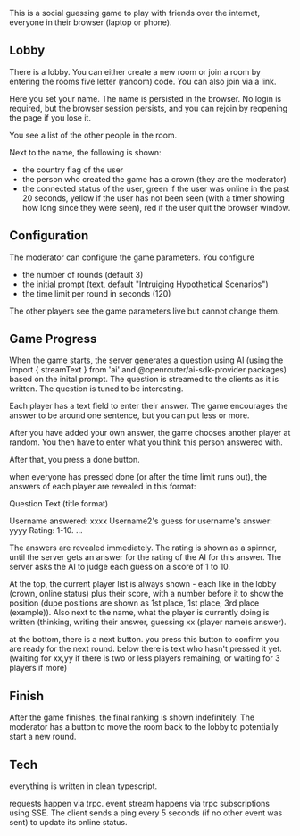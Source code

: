 This is a social guessing game to play with friends over the internet, everyone in their browser (laptop or phone).

## Lobby

There is a lobby. You can either create a new room or join a room by entering the rooms five letter (random) code. You can also join via a link.

Here you set your name. The name is persisted in the browser. No login is required, but the browser session persists, and you can rejoin by reopening the page if you lose it.

You see a list of the other people in the room.

Next to the name, the following is shown:

- the country flag of the user
- the person who created the game has a crown (they are the moderator)
- the connected status of the user, green if the user was online in the past 20 seconds, yellow if the user has not been seen (with a timer showing how long since they were seen), red if the user quit the browser window.

## Configuration

The moderator can configure the game parameters. 
You configure
- the number of rounds (default 3)
- the initial prompt (text, default "Intruiging Hypothetical Scenarios")
- the time limit per round in seconds (120)

The other players see the game parameters live but cannot change them.

## Game Progress

When the game starts, the server generates a question using AI (using the import { streamText } from 'ai' and @openrouter/ai-sdk-provider packages) based on the inital prompt. The question is streamed to the clients as it is written. The question is tuned to be interesting.

Each player has a text field to enter their answer. The game encourages the answer to be around one sentence, but you can put less or more.

After you have added your own answer, the game chooses another player at random. You then have to enter what you think this person answered with.

After that, you press a done button.

when everyone has pressed done (or after the time limit runs out), the answers of each player are revealed in this format:

Question Text (title format)

Username answered: xxxx
Username2's guess for username's answer: yyyy
Rating: 1-10.
...

The answers are revealed immediately. The rating is shown as a spinner, until the server gets an answer for the rating of the AI for this answer. The server asks the AI to judge each guess on a score of 1 to 10.

At the top, the current player list is always shown - each like in the lobby (crown, online status) plus their score, with a number before it to show the position (dupe positions are shown as 1st place, 1st place, 3rd place (example)). Also next to the name, what the player is currently doing is written (thinking, writing their answer, guessing xx (player name)s answer).

at the bottom, there is a next button. you press this button to confirm you are ready for the next round. below there is text  who hasn't pressed it yet. (waiting for xx,yy if there is two or less players remaining, or waiting for 3 players if more)

## Finish

After the game finishes, the final ranking is shown indefinitely. The moderator has a button to move the room back to the lobby to potentially start a new round.





## Tech

everything is written in clean typescript.

requests happen via trpc. event stream happens via trpc subscriptions using SSE. The client sends a ping every 5 seconds (if no other event was sent) to update its online status.